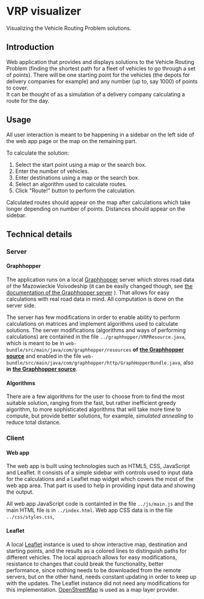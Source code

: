 # VRP visualizer
Visualizing the Vehicle Routing Problem solutions.

## Introduction
Web application that provides and displays solutions to the Vehicle Routing Problem 
(finding the shortest path for a fleet of vehicles to go through a set of points). 
There will be one starting point for the vehicles 
(the depots for delivery companies for example) and any number (up to, say 1000) 
of points to cover.  
It can be thought of as a simulation of a delivery company calculating a route for the day.  

## Usage
All user interaction is meant to be happening in a sidebar on the left side of the web app
page or the map on the remaining part.

To calculate the solution:

1. Select the start point using a map or the search box.
2. Enter the number of vehicles.
3. Enter destinations using a map or the search box.
4. Select an algorithm used to calculate routes.
5. Click "Route!" button to perform the calculation.

Calculated routes should appear on the map after calculations which take longer depending 
on number of points. 
Distances should appear on the sidebar.

## Technical details

### Server 
#### Graphhopper
The application runs on a local [Graphhopper](https://github.com/graphhopper/graphhopper)
server which stores road data of the Mazowieckie Voivodeship 
(it can be easily changed though, see
[the documentation of the Graphhopper server](https://github.com/graphhopper/graphhopper/blob/master/docs/core/quickstart-from-source.md)
). 
That allows for easy calculations with real road data in mind.
All computation is done on the server side.

The server has few modifications in order to enable ability to perform calculations
on matrices and implement algorithms used to calculate solutions.
The server modifications (algorithms and ways of performing calculations) 
are contained in the file `../graphhopper/VRPResource.java`, which is meant to be in
`web-bundle/src/main/java/com/graphhopper/resources`
**of** [**the Graphhopper source**](https://github.com/graphhopper/graphhopper)
and enabled in the file
`web-bundle/src/main/java/com/graphhopper/http/GraphHopperBundle.java`,
also **in** [**the Graphhopper source**](https://github.com/graphhopper/graphhopper).

#### Algorithms
There are a few algorithms for the user to choose from to find the most suitable solution,
ranging from the fast, but rather inefficient greedy algorithm, 
to more sophisticated algorithms that will take more time to compute, 
but provide better solutions, for example, _simulated annealing_ to reduce total distance.

### Client 
#### Web app
The web app is built using technologies such as HTML5, CSS, JavaScript and Leaflet.
It consists of a simple sidebar with controls used to input data for the calculations
and a Leaflet map widget which covers the most of the web app area.
That part is used to help in providing input data and showing the output.

All web app JavaScript code is containted in the file `../js/main.js` and the main HTML file
is in `../index.html`. Web app CSS data is in the file `../css/styles.css`,

#### Leaflet
A local [Leaflet](https://leafletjs.com) instance is used to show interactive map, 
destination and starting points, and the results as a colored lines to distinguish 
paths for different vehicles.
The local approach allows for easy modifications, resistance to changes that could break
the functionality, better performance, since nothing needs to be downloaded from 
the remote servers, but on the other hand, needs constant updating in order to keep up
with the updates.
The Leaflet instance did not need any modifications for this implementation.
[OpenStreetMap](https://www.openstreetmap.org) is used as a map layer provider.
